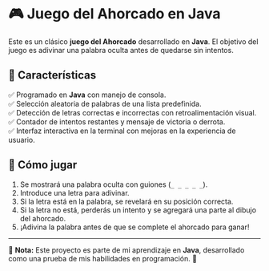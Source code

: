 # 🎮 Juego del Ahorcado en Java

Este es un clásico **juego del Ahorcado** desarrollado en **Java**. El objetivo del juego es adivinar una palabra oculta antes de quedarse sin intentos.

## 🚀 Características

✅ Programado en **Java** con manejo de consola.  
✅ Selección aleatoria de palabras de una lista predefinida.  
✅ Detección de letras correctas e incorrectas con retroalimentación visual.  
✅ Contador de intentos restantes y mensaje de victoria o derrota.  
✅ Interfaz interactiva en la terminal con mejoras en la experiencia de usuario.  

## 🎯 Cómo jugar

1. Se mostrará una palabra oculta con guiones (`_ _ _ _ _`).  
2. Introduce una letra para adivinar.  
3. Si la letra está en la palabra, se revelará en su posición correcta.  
4. Si la letra no está, perderás un intento y se agregará una parte al dibujo del ahorcado.  
5. ¡Adivina la palabra antes de que se complete el ahorcado para ganar!  

---

📌 **Nota:** Este proyecto es parte de mi aprendizaje en **Java**, desarrollado como una prueba de mis habilidades en programación. 🚀

